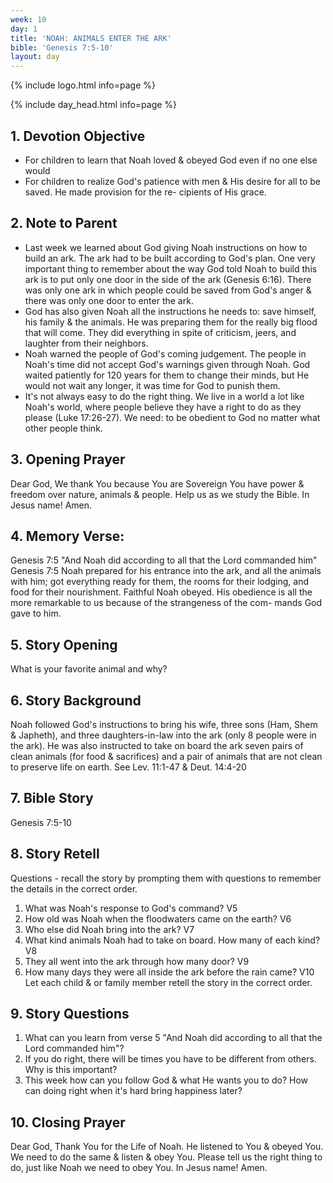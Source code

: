 ```yaml
---
week: 10
day: 1
title: 'NOAH: ANIMALS ENTER THE ARK'
bible: 'Genesis 7:5-10'
layout: day
---
```



{% include logo.html info=page %}

{% include day_head.html info=page %}

## 1. Devotion Objective
- For children to learn that Noah loved & obeyed God even if no one else would
- For children to realize God's patience with men & His desire for all to be saved. He made provision for the re- cipients of His grace.

## 2. Note to Parent
- Last week we learned about God giving Noah instructions on how to build an ark. The ark had to be built according to God's plan. One very important thing to remember about the way God told Noah to build this ark is to put only one door in the side of the ark (Genesis 6:16). There was only one ark in which people could be saved from God's anger & there was only one door to enter the ark.
- God has also given Noah all the instructions he needs to: save himself, his family & the animals. He was preparing them for the really big flood that will come. They did everything in spite of criticism, jeers, and laughter from their neighbors.
 - Noah warned the people of God's coming judgement. The people in Noah's time did not accept God's warnings given through Noah. God waited patiently for 120 years for them to change their minds, but He would not wait any longer, it was time for God to punish them.
- It's not always easy to do the right thing. We live in a world a lot like Noah's world, where people believe they have a right to do as they please (Luke 17:26-27). We need: to be obedient to God no matter what other people think.

## 3. Opening Prayer
Dear God, We thank You because You are Sovereign You have power & freedom over nature, animals & people. Help us as we study the Bible. In Jesus name! Amen.

## 4. Memory Verse:
Genesis 7:5 "And Noah did according to all that the Lord commanded him" Genesis 7:5 Noah prepared for his entrance into the ark, and all the animals with him; got everything ready for them, the rooms for their lodging, and food for their nourishment. Faithful Noah obeyed. His obedience is all the more remarkable to us because of the strangeness of the com- mands God gave to him.

## 5. Story Opening
What is your favorite animal and why?

## 6. Story Background
Noah followed God's instructions to bring his wife, three sons (Ham, Shem & Japheth), and three daughters-in-law into the ark (only 8 people were in the ark). He was also instructed to take on board the ark seven pairs of clean animals (for food & sacrifices) and a pair of animals that are not clean to preserve life on earth. See Lev. 11:1-47 & Deut. 14:4-20

## 7. Bible Story
Genesis 7:5-10

## 8. Story Retell
Questions - recall the story by prompting them with questions to remember the details in the correct order.
1. What was Noah's response to God's command? V5
2. How old was Noah when the floodwaters came on the earth? V6
3. Who else did Noah bring into the ark? V7
4. What kind animals Noah had to take on board. How many of each kind? V8
5. They all went into the ark through how many door? V9
6. How many days they were all inside the ark before the rain came? V10
Let each child & or family member retell the story in the correct order.

## 9. Story Questions
1. What can you learn from verse 5 "And Noah did according to all that the Lord commanded him"?
2. If you do right, there will be times you have to be different from others. Why is this important?
3. This week how can you follow God & what He wants you to do? How can doing right when it's hard bring happiness later?

## 10. Closing Prayer
Dear God, Thank You for the Life of Noah. He listened to You & obeyed You. We need to do the same & listen & obey You. Please tell us the right thing to do, just like Noah we need to obey You. In Jesus name! Amen.


